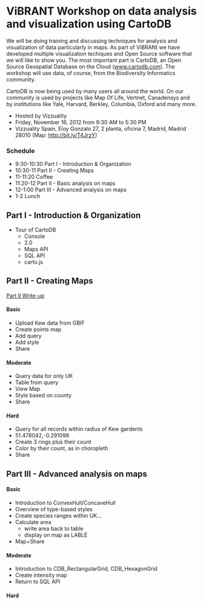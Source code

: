 ViBRANT Workshop on data analysis and visualization using CartoDB
== 

We will be doing training and discussing techniques for analysis and visualization of data particularly in maps. As part of ViBRANt we have developed multiple visualization techiques and Open Source software that we will like to show you. The most important part is CartoDB, an Open Source Geospatial Database on the Cloud (www.cartodb.com). The workshop will use data, of course, from the Biodiversity Informatics community.

CartoDB is now being used by many users all around the world. On our community is used by projects like Map Of Life, Vertnet, Canadensys and by institutions like Yale, Harvard, Berkley, Columbia, Oxford and many more.

 * Hosted by Vizzuality
 * Friday, November 16, 2012 from 9:30 AM to 5:30 PM
 * Vizzuality Spain, Eloy Gonzalo 27, 2 planta, oficina 7, Madrid, Madrid 28010 (Map: http://bit.ly/T4JrzY)

### Schedule

 * 9:30-10:30 Part I - Introduction & Organization
 * 10:30-11 Part II - Creating Maps
 * 11-11:20 Coffee
 * 11:20-12 Part II - Basic analysis on maps
 * 12-1:00 Part III - Advanced analysis on maps
 * 1-2 Lunch

## Part I - Introduction & Organization

 * Tour of CartoDB
   * Console
   * 2.0
   * Maps API
   * SQL API
   * carto.js

## Part II - Creating Maps

[Part II Write-up](/Vizzuality/CartoDB-Tutorials/tree/master/vibrant/Part_II_Creating_Maps.md)

#### Basic

 * Upload Kew data from GBIF
 * Create points map
 * Add query
 * Add style
 * Share

#### Moderate

 * Query data for only UK
 * Table from query
 * View Map
 * Style based on county
 * Share

#### Hard

 * Query for all records within radius of Kew gardents
 * 51.478042,-0.291098
 * Create 3 rings plus their count
 * Color by their count, as in choropleth
 * Share

## Part III - Advanced analysis on maps

#### Basic

 * Introduction to ConvexHull/ConcaveHull
 * Overview of type-based styles
 * Create species ranges within UK...
 * Calculate area
   * write area back to table
   * display on map as LABLE
 * Map+Share

#### Moderate
 
 * Introduction to CDB_RectangularGrid, CDB_HexagonGrid
 * Create intensity map
 * Return to SQL API

#### Hard












